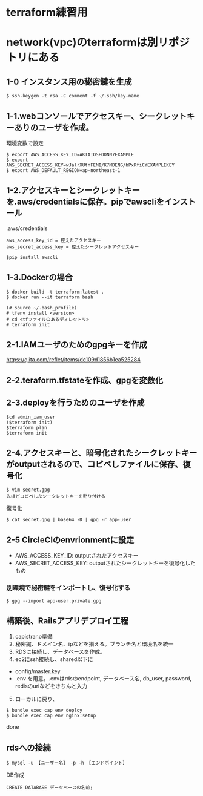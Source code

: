 # terraform練習用
# network(vpc)のterraformは別リポジトリにある
## 1-0 インスタンス用の秘密鍵を生成

```
$ ssh-keygen -t rsa -C comment -f ~/.ssh/key-name
```

## 1-1.webコンソールでアクセスキー、シークレットキーありのユーザを作成。

環境変数で設定
```
$ export AWS_ACCESS_KEY_ID=AKIAIOSFODNN7EXAMPLE
$ export AWS_SECRET_ACCESS_KEY=wJalrXUtnFEMI/K7MDENG/bPxRfiCYEXAMPLEKEY
$ export AWS_DEFAULT_REGION=ap-northeast-1
```

## 1-2.アクセスキーとシークレットキーを.aws/credentialsに保存。pipでawscliをインストール

.aws/credentials

```
aws_access_key_id = 控えたアクセスキー
aws_secret_access_key = 控えたシークレットアクセスキー
```

```
$pip install awscli
```

## 1-3.Dockerの場合


```
$ docker build -t terraform:latest .
$ docker run --it terraform bash
```

```
(# source ~/.bash_profile)
# tfenv install <version>
# cd <tfファイルのあるディレクトリ>
# terraform init
```


## 2-1.IAMユーザのためのgpgキーを作成
https://qiita.com/reflet/items/dc109d1856b1ea525284


## 2-2.teraform.tfstateを作成、gpgを変数化


## 2-3.deployを行うためのユーザを作成

```
$cd admin_iam_user
($terraform init)
$terraform plan
$terraform init
```


## 2-4.アクセスキーと、暗号化されたシークレットキーがoutputされるので、コピペしファイルに保存、復号化

```
$ vim secret.gpg
先ほどコピペしたシークレットキーを貼り付ける
```

復号化
```
$ cat secret.gpg | base64 -D | gpg -r app-user
```

## 2-5 CircleCIのenvrionmentに設定
- AWS_ACCESS_KEY_ID: outputされたアクセスキー
- AWS_SECRET_ACCESS_KEY: outputされたシークレットキーを復号化したもの

### 別環境で秘密鍵をインポートし、復号化する

```
$ gpg --import app-user.private.gpg
```

## 構築後、Railsアプリデプロイ工程

1. capistrano準備
2. 秘密鍵、ドメイン名、ipなどを揃える。ブランチ名と環境名を統一
3. RDSに接続し、データベースを作成。
4. ec2にssh接続し、shared以下に
- config/master.key
- .env
を用意。.envはrdsのendpoint, データベース名, db_user, password, redisのuriなどをきちんと入力
5. ローカルに戻り、

```
$ bundle exec cap env deploy
$ bundle exec cap env nginx:setup
```

done

## rdsへの接続

```
$ mysql -u 【ユーザー名】 -p -h 【エンドポイント】
```

DB作成

```
CREATE DATABASE データベースの名前;
```
